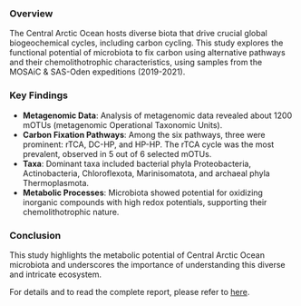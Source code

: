 ### Overview

The Central Arctic Ocean hosts diverse biota that drive crucial global biogeochemical cycles, including carbon cycling. This study explores the functional potential of microbiota to fix carbon using alternative pathways and their chemolithotrophic characteristics, using samples from the MOSAiC & SAS-Oden expeditions (2019-2021).

### Key Findings

- **Metagenomic Data**: Analysis of metagenomic data revealed about 1200 mOTUs (metagenomic Operational Taxonomic Units).
- **Carbon Fixation Pathways**: Among the six pathways, three were prominent: rTCA, DC-HP, and HP-HP. The rTCA cycle was the most prevalent, observed in 5 out of 6 selected mOTUs.
- **Taxa**: Dominant taxa included bacterial phyla Proteobacteria, Actinobacteria, Chloroflexota, Marinisomatota, and archaeal phyla Thermoplasmota.
- **Metabolic Processes**: Microbiota showed potential for oxidizing inorganic compounds with high redox potentials, supporting their chemolithotrophic nature.

### Conclusion

This study highlights the metabolic potential of Central Arctic Ocean microbiota and underscores the importance of understanding this diverse and intricate ecosystem.

For details and to read the complete report, please refer to [here](Report/K_Venkateswaran-Thesis_report_revised.pdf).
